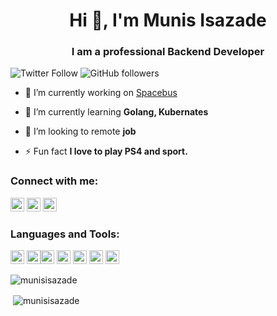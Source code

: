 <h1 align="center">Hi 👋, I'm Munis Isazade</h1>
<h3 align="center">I am a professional Backend Developer</h3>

![Twitter Follow](https://img.shields.io/twitter/follow/Munis_Isazade?label=Munis_Isazade&logo=twitter&style=for-the-badge)
![GitHub followers](https://img.shields.io/github/followers/munisisazade?logo=GitHub&style=for-the-badge)

- 🔭 I’m currently working on [Spacebus](https://www.spacebus.dev/)

- 🌱 I’m currently learning **Golang, Kubernates**

- 👯 I’m looking to remote **job**

- ⚡ Fun fact **I love to play PS4 and sport.**

### Connect with me:

<a href="https://twitter.com/Munis_Isazade" target="blank"><img src="https://cdn.jsdelivr.net/npm/simple-icons@3.0.1/icons/twitter.svg" alt="Munis_Isazade" height="22" width="22" /></a>
<a href="https://linkedin.com/in/munis-isazade-b62971139/" target="blank"><img src="https://cdn.jsdelivr.net/npm/simple-icons@3.0.1/icons/linkedin.svg" alt="munis-isazade-b62971139" height="22" width="22" /></a>
<a href="https://www.facebook.com/munis.isazade/" target="blank"><img src="https://cdn.jsdelivr.net/npm/simple-icons@3.0.1/icons/facebook.svg" alt="munis.isazade" height="22" width="22" /></a>

### Languages and Tools:

<p align="left"><img src="https://devicons.github.io/devicon/devicon.git/icons/python/python-original.svg" alt="python" width="22" height="22"/> <img src="https://devicons.github.io/devicon/devicon.git/icons/django/django-original.svg" alt="django" width="22" height="22"/><img src="https://www.vectorlogo.zone/logos/pocoo_flask/pocoo_flask-icon.svg" alt="flask" width="22" height="22"/>  <img src="https://www.vectorlogo.zone/logos/firebase/firebase-icon.svg" alt="firebase" width="22" height="22"/>   <img src="https://www.vectorlogo.zone/logos/git-scm/git-scm-icon.svg" alt="git" width="22" height="22"/> <img src="https://devicons.github.io/devicon/devicon.git/icons/linux/linux-original.svg" alt="linux" width="22" height="22"/>  <img src="https://devicons.github.io/devicon/devicon.git/icons/postgresql/postgresql-original-wordmark.svg" alt="postgresql" width="22" height="22"/> </p>

<p><img align="left" src="https://github-readme-stats.vercel.app/api/top-langs/?username=munisisazade&layout=compact&hide=html" alt="munisisazade" /></p>
<br />
<p>&nbsp;<img align="center" src="https://github-readme-stats.vercel.app/api?username=munisisazade&show_icons=true" alt="munisisazade" /></p>


